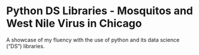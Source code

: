 # Python DS Libraries - Mosquitos and West Nile Virus in Chicago
 A showcase of my fluency with the use of python and its data science (“DS”) libraries.
